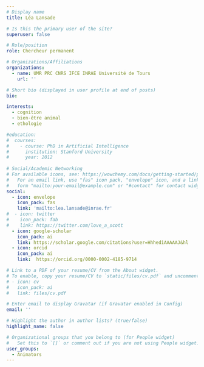 ```yaml
---
# Display name
title: Léa Lansade

# Is this the primary user of the site?
superuser: false

# Role/position
role: Chercheur permanent

# Organizations/Affiliations
organizations:
  - name: UMR PRC CNRS IFCE INRAE Université de Tours
    url: ''

# Short bio (displayed in user profile at end of posts)
bio: 

interests:
  - cognition
  - bien-être animal
  - ethologie

#education:
#  courses:
#    - course: PhD in Artificial Intelligence
#      institution: Stanford University
#      year: 2012
 
# Social/Academic Networking
# For available icons, see: https://wowchemy.com/docs/getting-started/page-builder/#icons
#   For an email link, use "fas" icon pack, "envelope" icon, and a link in the
#   form "mailto:your-email@example.com" or "#contact" for contact widget.
social:
  - icon: envelope
    icon_pack: fas
    link: 'mailto:lea.lansade@inrae.fr'
#  - icon: twitter
#    icon_pack: fab
#    link: https://twitter.com/love_a_scott
  - icon: google-scholar
    icon_pack: ai
    link: https://scholar.google.com/citations?user=HhhediAAAAAJ&hl
  - icon: orcid
    icon_pack: ai
    link:  https://orcid.org/0000-0002-4185-9714

# Link to a PDF of your resume/CV from the About widget.
# To enable, copy your resume/CV to `static/files/cv.pdf` and uncomment the lines below.
# - icon: cv
#   icon_pack: ai
#   link: files/cv.pdf

# Enter email to display Gravatar (if Gravatar enabled in Config)
email: ''

# Highlight the author in author lists? (true/false)
highlight_name: false

# Organizational groups that you belong to (for People widget)
#   Set this to `[]` or comment out if you are not using People widget.
user_groups:
  - Animators
---
```




